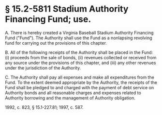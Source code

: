 # § 15.2-5811 Stadium Authority Financing Fund; use.

<p>A. There is hereby created a Virginia Baseball Stadium Authority Financing Fund ("Fund"). The Authority shall use the Fund as a nonlapsing revolving fund for carrying out the provisions of this chapter.</p><p>B. All of the following receipts of the Authority shall be placed in the Fund: (i) proceeds from the sale of bonds, (ii) revenues collected or received from any source under the provisions of this chapter, and (iii) any other revenues under the jurisdiction of the Authority.</p><p>C. The Authority shall pay all expenses and make all expenditures from the Fund. To the extent deemed appropriate by the Authority, the receipts of the Fund shall be pledged to and charged with the payment of debt service on Authority bonds and all reasonable charges and expenses related to Authority borrowing and the management of Authority obligation.</p><p>1992, c. 823, § 15.1-227.81; 1997, c. 587.</p>